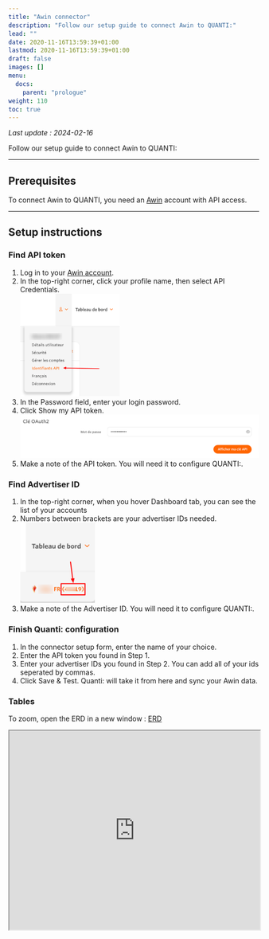 ```yaml
---
title: "Awin connector"
description: "Follow our setup guide to connect Awin to QUANTI:"
lead: ""
date: 2020-11-16T13:59:39+01:00
lastmod: 2020-11-16T13:59:39+01:00
draft: false
images: []
menu:
  docs:
    parent: "prologue"
weight: 110
toc: true
---
```


*Last update : 2024-02-16*

Follow our setup guide to connect Awin to QUANTI:

* * * * *

Prerequisites
----------------------------------------------------------------------------------------------------------------------------------------------------

To connect Awin to QUANTI, you need an [Awin](https://www.awin.com/) account with API access.

* * * * *

Setup instructions
-------------------------------------------------------------------------------------------------------------------------------------------------------------

### Find API token

1.  Log in to your [Awin account](https://ui.awin.com/idp/en/awin/login).
2.  In the top-right corner, click your profile name, then select API Credentials.
</br><img src="awin1.png" style="width:200px;" />
3.  In the Password field, enter your login password.
4.  Click Show my API token.
</br><img src="awin2.png" style="width:500px;" />
5.  Make a note of the API token. You will need it to configure QUANTI:.

### Find Advertiser ID

1.  In the top-right corner, when you hover Dashboard tab, you can see the list of your accounts
2.  Numbers between brackets are your advertiser IDs needed.
</br><img src="awin3.png" style="width:150px;" />
3.  Make a note of the Advertiser ID. You will need it to configure QUANTI:.

### Finish Quanti: configuration

1.  In the connector setup form, enter the name of your choice.
2.  Enter the API token you found in Step 1.
3.  Enter your advertiser IDs you found in Step 2. You can add all of your ids seperated by commas.
4.  Click Save & Test. Quanti: will take it from here and sync your Awin data.

### Tables

To zoom, open the ERD in a new window : <a href='https://dbdiagram.io/e/6511611dffbf5169f06f6e48/65ce1602ac844320ae38c247' target='_blank'>ERD</a>
<iframe width='100%' height="400" src='https://dbdiagram.io/e/6511611dffbf5169f06f6e48/65ce1602ac844320ae38c247'> </iframe>